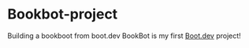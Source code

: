 # Bookbot-project
Building a bookboot from boot.dev
BookBot is my first [Boot.dev](https://www.boot.dev) project!
